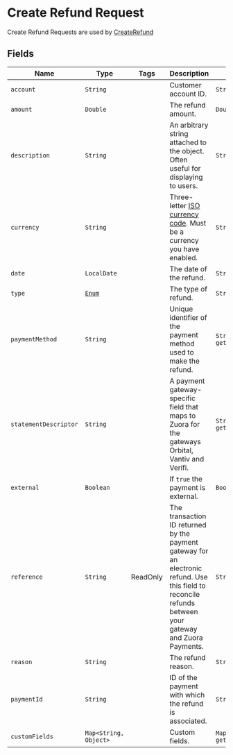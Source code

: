 # Create Refund Request

Create Refund Requests are used by
[CreateRefund](/doc/refund-api.md#create-refund)


## Fields


| Name | Type | Tags | Description | Getters
|  --- | --- | --- | --- | --- |
| `account` | `String` | | Customer account ID. | `String getAccount()`
| `amount` | `Double` | | The refund amount. | `Double getAmount()`
| `description` | `String` | | An arbitrary string attached to the object. Often useful for displaying to users. | `String getDescription()`
| `currency` | `String` | | Three-letter [ISO currency code](https://www.iso.org/iso-4217-currency-codes.html). Must be a currency you have enabled. | `String getCurrency()`
| `date` | `LocalDate` | | The date of the refund. | `String getDate()`
| `type` | [`Enum`](/doc/models/refund-method-type.md) |  | The type of refund. | `String getType()`
| `paymentMethod` | `String` | | Unique identifier of the payment method used to make the refund. | `String getPaymentMethod()`
| `statementDescriptor` | `String` | | A payment gateway-specific field that maps to Zuora for the gateways Orbital, Vantiv and Verifi. | `String getStatementDescriptor()`
| `external` | `Boolean` | | If `true` the payment is external. | `Boolean isExternal()`
| `reference` | `String` | ReadOnly | The transaction ID returned by the payment gateway for an electronic refund. Use this field to reconcile refunds between your gateway and Zuora Payments. | `String getReference()` |
| `reason` | `String` | | The refund reason. | `String getReason()` |
| `paymentId` | `String` | | ID of the payment with which the refund is associated. | `String getPaymentId()` |
| `customFields` | `Map<String, Object>` |  | Custom fields. | `Map<String, Object> getCustomFields()`|
